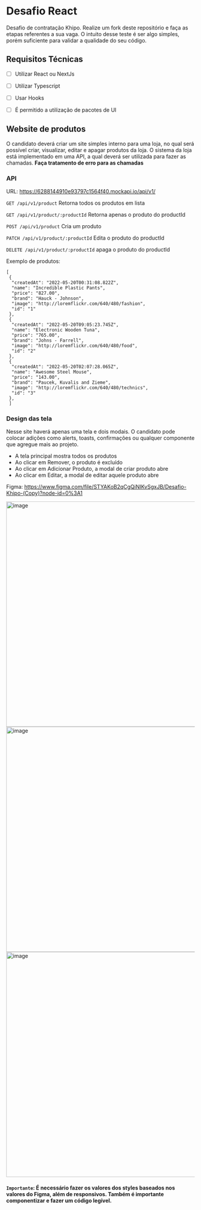 # Desafio React
Desafio de contratação Khipo. Realize um fork deste repositório e faça as etapas referentes a sua vaga. O intuito desse teste é ser algo simples, porém suficiente para validar a qualidade do seu código.

## Requisitos Técnicas
- [ ] Utilizar React ou NextJs
- [ ] Utilizar Typescript
- [ ] Usar Hooks
- [ ] É permitido a utilização de pacotes de UI


## Website de produtos

O candidato deverá criar um site simples interno para uma loja, no qual será possível criar, visualizar, editar e apagar produtos da loja. O sistema da loja está implementado em uma API, a qual deverá ser utilizada para fazer as chamadas. **Faça tratamento de erro para as chamadas**

### API

URL: https://6288144910e93797c1564f40.mockapi.io/api/v1/

``GET /api/v1/product``
Retorna todos os produtos em lista

``GET /api/v1/product/:productId``
Retorna apenas o produto do productId

``POST /api/v1/product``
Cria um produto

``PATCH /api/v1/product/:productId``
Edita o produto do productId

``DELETE /api/v1/product/:productId``
apaga o produto do productId

Exemplo de produtos:
```
[
 {
  "createdAt": "2022-05-20T00:31:08.822Z",
  "name": "Incredible Plastic Pants",
  "price": "827.00",
  "brand": "Hauck - Johnson",
  "image": "http://loremflickr.com/640/480/fashion",
  "id": "1"
 },
 {
  "createdAt": "2022-05-20T09:05:23.745Z",
  "name": "Electronic Wooden Tuna",
  "price": "765.00",
  "brand": "Johns - Farrell",
  "image": "http://loremflickr.com/640/480/food",
  "id": "2"
 },
 {
  "createdAt": "2022-05-20T02:07:28.065Z",
  "name": "Awesome Steel Mouse",
  "price": "143.00",
  "brand": "Paucek, Kuvalis and Zieme",
  "image": "http://loremflickr.com/640/480/technics",
  "id": "3"
 },
 ]
```


### Design das tela

Nesse site haverá apenas uma tela e dois modais. O candidato pode colocar adições como alerts, toasts, confirmações ou qualquer componente que agregue mais ao projeto.

- A tela principal mostra todos os produtos
- Ao clicar em Remover, o produto é excluído
- Ao clicar em Adicionar Produto, a modal de criar produto abre
- Ao clicar em Editar, a modal de editar aquele produto abre

Figma: https://www.figma.com/file/STYAKoB2qCgQiNIKvSgxJB/Desafio-Khipo-(Copy)?node-id=0%3A1

<img width="600" alt="image" src="https://user-images.githubusercontent.com/830261/172520280-21c055e8-592e-47f3-a83b-3c55c1634fda.png">
<img width="600" alt="image" src="https://user-images.githubusercontent.com/830261/172520334-4d797c81-c384-4f6c-a039-d5ed7a6e97c0.png">
<img width="600" alt="image" src="https://user-images.githubusercontent.com/830261/172520396-c13bbe89-4c67-4127-8e93-c242182f3bea.png">


#### ``Importante``: É necessário fazer os valores dos styles baseados nos valores do Figma, além de responsivos. Também é importante componentizar e fazer um código legível.

